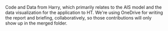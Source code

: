 Code and Data from Harry, which primarily relates to the AIS model and the data visualization
for the application to HT. 
We're using OneDrive for writing the report and briefing, collaboratively, 
so those contributions will only show up in the merged folder.
